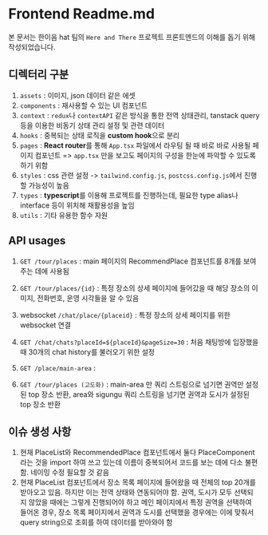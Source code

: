 # Frontend Readme.md

본 문서는 한이음 hat 팀의 `Here and There` 프로젝트 프론트엔드의 이해를 돕기 위해 작성되었습니다.

## 디렉터리 구분

1. `assets` : 이미지, json 데이터 같은 에셋
2. `components` : 재사용할 수 있는 UI 컴포넌트
3. `context` : `redux`나 `contextAPI` 같은 방식을 통한 전역 상태관리, tanstack query 등을 이용한 비동기 상태 관리 설정 및 관련 데이터
4. `hooks` : 중복되는 상태 로직을 **custom hook**으로 분리
5. `pages` : **React router**를 통해 `App.tsx` 파일에서 라우팅 될 때 바로 바로 사용될 페이지 컴포넌트 => `app.tsx` 만을 보고도 페이지의 구성을 한눈에 파악할 수 있도록 하기 위함
6. `styles` : css 관련 설정 -> `tailwind.config.js`, `postcss.config.js`에서 진행할 가능성이 높음
7. `types` : **typescript**를 이용해 프로젝트를 진행하는데, 필요한 type alias나 interface 등이 위치해 재활용성을 높임
8. `utils` : 기타 유용한 함수 자원

## API usages

1. `GET /tour/places` : main 페이지의 RecommendPlace 컴포넌트를 8개를 보여주는 데에 사용됨

2. `GET /tour/places/{id}` : 특정 장소의 상세 페이지에 들어갔을 때 해당 장소의 이미지, 전화번호, 운영 시각들을 알 수 있음
3. websocket `/chat/place/{placeid}` : 특정 장소의 상세 페이지를 위한 websocket 연결
4. `GET /chat/chats?placeId=${placeId}&pageSize=30` : 처음 채팅방에 입장했을 때 30개의 chat history를 불러오기 위한 설정
5. `GET /place/main-area` :
6. `GET /tour/places (고도화)` : main-area 만 쿼리 스트링으로 넘기면 권역만 설정된 top 장소 반환, area와 sigungu 쿼리 스트링을 넘기면 권역과 도시가 설정된 top 장소 반환

## 이슈 생성 사항

1. 현재 PlaceList와 RecommendedPlace 컴포넌트에서 둘다 PlaceComponent라는 것을 import 하여 쓰고 있는데 이름이 중복되어서 코드를 보는 데에 다소 불편함. 네이밍 수정 필요할 것 같음
2. 현재 PlaceList 컴포넌트에서 장소 목록 페이지에 들어왔을 때 전체의 top 20개를 받아오고 있음. 하지만 이는 전역 상태와 연동되어야 함. 권역, 도시가 모두 선택되지 않았을 때에는 그렇게 진행되어야 하고 메인 페이지에서 특정 권역을 선택하여 들어온 경우, 장소 목록 페이지에서 권역과 도시를 선택했을 경우에는 이에 맞춰서 query string으로 조회를 하여 데이터를 받아와야 함
